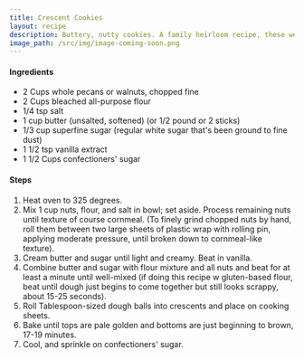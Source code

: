 ```yaml
---
title: Crescent Cookies
layout: recipe
description: Buttery, nutty cookies. A family heirloom recipe, these were my favourite Christmas cookies baked by my great-aunts Irene and Lillian. 
image_path: /src/img/image-coming-soon.png
---
```


#### Ingredients
- 2 Cups whole pecans or walnuts, chopped fine
- 2 Cups bleached all-purpose flour
- 1/4 tsp salt
- 1 cup butter (unsalted, softened) (or 1/2 pound or 2 sticks)
- 1/3 cup superfine sugar (regular white sugar that's been ground to fine dust)
- 1 1/2 tsp vanilla extract
- 1 1/2 Cups confectioners' sugar

#### Steps
1. Heat oven to 325 degrees.
2. Mix 1 cup nuts, flour, and salt in bowl; set aside. Process remaining nuts until texture of course cornmeal. (To finely grind chopped nuts by hand, roll them between two large sheets of plastic wrap with rolling pin, applying moderate pressure, until broken down to cornmeal-like texture).
3. Cream butter and sugar until light and creamy. Beat in vanilla.
4. Combine butter and sugar with flour mixture and all nuts and beat for at least a minute until well-mixed (if doing this recipe w gluten-based flour, beat until dough just begins to come together but still looks scrappy, about 15-25 seconds).
5. Roll Tablespoon-sized dough balls into crescents and place on cooking sheets.
6. Bake until tops are pale golden and bottoms are just beginning to brown, 17-19 minutes.
7. Cool, and sprinkle on confectioners' sugar.